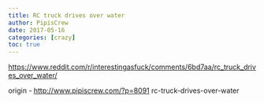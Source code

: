 ```yaml
---
title: RC truck drives over water
author: PipisCrew
date: 2017-05-16
categories: [crazy]
toc: true
---
```


https://www.reddit.com/r/interestingasfuck/comments/6bd7aa/rc_truck_drives_over_water/

origin - http://www.pipiscrew.com/?p=8091 rc-truck-drives-over-water